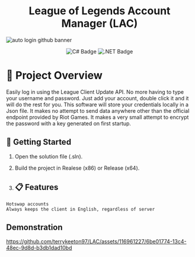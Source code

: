 <h1 align="center">League of Legends Account Manager (LAC)</h1>

![auto login github banner](https://github.com/terrykeeton97/League-of-Legends-Account-Manager/assets/116961227/6b634db5-0415-4d74-a404-7948f73604a4)


<p align="center">
  <img src="https://img.shields.io/badge/c%23-%23239120.svg?style=for-the-badge&logo=c-sharp&logoColor=white" alt="C# Badge"/>
  <img src="https://img.shields.io/badge/.NET-5C2D91?style=for-the-badge&logo=.net&logoColor=white" alt=".NET Badge"/>
</p>

# 📖 Project Overview
Easily log in using the League Client Update API. No more having to type your username and password. Just add your account, double click it and it will do the rest for you. This software will store your credentials locally in a Json file. It makes no attempt to send data anywhere other than the official endpoint provided by Riot Games. It makes a very small attempt to encrypt the password with a key generated on first startup.

## 🚀 Getting Started
1. Open the solution file (.sln).
2. Build the project in Realese (x86) or Release (x64).

3. ## 📋 Features
```
Hotswap accounts
Always keeps the client in English, regardless of server
```

## Demonstration
https://github.com/terrykeeton97/LAC/assets/116961227/6be01774-13c4-48ec-9d8d-b3db1dad10bd
